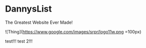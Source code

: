 DannysList
==========

The Greatest Website Ever Made!


![Thing](https://www.google.com/images/srpr/logo11w.png =100px)

test!!!
test 2!!!
